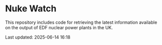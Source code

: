 # Nuke Watch

This repository includes code for retrieving the latest information available on the output of EDF nuclear power plants in the UK.

Last updated: 2025-06-14 16:18